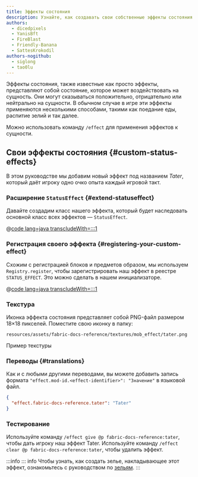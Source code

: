 ```yaml
---
title: Эффекты состояния
description: Узнайте, как создавать свои собственные эффекты состояния.
authors:
  - dicedpixels
  - YanisBft
  - FireBlast
  - Friendly-Banana
  - SattesKrokodil
authors-nogithub:
  - siglong
  - tao0lu
---
```


Эффекты состояния, также известные как просто эффекты, представляют собой состояние, которое может воздействовать на сущность. Они могут сказываться положительно, отрицательно или нейтрально на сущности. В обычном случае в игре эти эффекты применяются несколькими способами, такими как поедание еды, распитие зелий и так далее.

Можно использовать команду `/effect` для применения эффектов к сущности.

## Свои эффекты состояния {#custom-status-effects}

В этом руководстве мы добавим новый эффект под названием _Tater_, который даёт игроку одно очко опыта каждый игровой такт.

### Расширение `StatusEffect` {#extend-statuseffect}

Давайте создадим класс нашего эффекта, который будет наследовать основной класс всех эффектов — `StatusEffect`.

@[code lang=java transcludeWith=:::1](@/reference/1.21/src/main/java/com/example/docs/effect/TaterEffect.java)

### Регистрация своего эффекта {#registering-your-custom-effect}

Схожим с регистрацией блоков и предметов образом, мы используем `Registry.register`, чтобы зарегистрировать наш эффект в реестре `STATUS_EFFECT`. Это можно сделать в нашем инициализаторе.

@[code lang=java transcludeWith=:::1](@/reference/1.21/src/main/java/com/example/docs/effect/ExampleModEffects.java)

### Текстура

Иконка эффекта состояния представляет собой PNG-файл размером 18×18 пикселей. Поместите свою иконку в папку:

```:no-line-numbers
resources/assets/fabric-docs-reference/textures/mob_effect/tater.png
```

<DownloadEntry visualURL="/assets/develop/tater-effect.png" downloadURL="/assets/develop/tater-effect-icon.png">Пример текстуры</DownloadEntry>

### Переводы {#translations}

Как и с любыми другими переводами, вы можете добавить запись формата `"effect.mod-id.<effect-identifier>": "Значение"` в языковой файл.

```json
{
  "effect.fabric-docs-reference.tater": "Tater"
}
```

### Тестирование

Используйте команду `/effect give @p fabric-docs-reference:tater`, чтобы дать игроку наш эффект Tater.
Используйте команду `/effect clear @p fabric-docs-reference:tater`, чтобы удалить эффект.

:::info
::: info
Чтобы узнать, как создать зелье, накладывающее этот эффект, ознакомьтесь с руководством по [зельям](../items/potions).
:::
